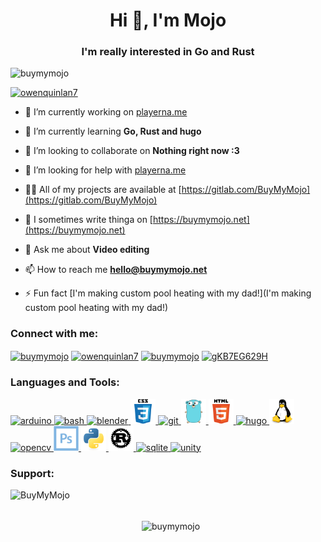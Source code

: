 <h1 align="center">Hi 👋, I'm Mojo</h1>
<h3 align="center">I'm really interested in Go and Rust</h3>

<p align="left"> <img src="https://komarev.com/ghpvc/?username=buymymojo&label=Profile%20views&color=0e75b6&style=flat" alt="buymymojo" /> </p>

<p align="left"> <a href="https://twitter.com/owenquinlan7" target="blank"><img src="https://img.shields.io/twitter/follow/owenquinlan7?logo=twitter&style=for-the-badge" alt="owenquinlan7" /></a> </p>

- 🔭 I’m currently working on [playerna.me](https://playerna.me/)

- 🌱 I’m currently learning **Go, Rust and hugo**

- 👯 I’m looking to collaborate on **Nothing right now :3**

- 🤝 I’m looking for help with [playerna.me](https://github.com/BuyMyMojo/playerna.me)

- 👨‍💻 All of my projects are available at [https://gitlab.com/BuyMyMojo](https://gitlab.com/BuyMyMojo)

- 📝 I sometimes write thinga on [https://buymymojo.net](https://buymymojo.net)

- 💬 Ask me about **Video editing**

- 📫 How to reach me **hello@buymymojo.net**

- ⚡ Fun fact [I'm making custom pool heating with my dad!](I'm making custom pool heating with my dad!)

<h3 align="left">Connect with me:</h3>
<p align="left">
<a href="https://dev.to/buymymojo" target="blank"><img align="center" src="https://raw.githubusercontent.com/rahuldkjain/github-profile-readme-generator/master/src/images/icons/Social/devto.svg" alt="buymymojo" height="30" width="40" /></a>
<a href="https://twitter.com/owenquinlan7" target="blank"><img align="center" src="https://raw.githubusercontent.com/rahuldkjain/github-profile-readme-generator/master/src/images/icons/Social/twitter.svg" alt="owenquinlan7" height="30" width="40" /></a>
<a href="https://www.youtube.com/c/buymymojo" target="blank"><img align="center" src="https://raw.githubusercontent.com/rahuldkjain/github-profile-readme-generator/master/src/images/icons/Social/youtube.svg" alt="buymymojo" height="30" width="40" /></a>
<a href="https://discord.gg/gKB7EG629H" target="blank"><img align="center" src="https://raw.githubusercontent.com/rahuldkjain/github-profile-readme-generator/master/src/images/icons/Social/discord.svg" alt="gKB7EG629H" height="30" width="40" /></a>
</p>

<h3 align="left">Languages and Tools:</h3>
<p align="left"> <a href="https://www.arduino.cc/" target="_blank" rel="noreferrer"> <img src="https://cdn.worldvectorlogo.com/logos/arduino-1.svg" alt="arduino" width="40" height="40"/> </a> <a href="https://www.gnu.org/software/bash/" target="_blank" rel="noreferrer"> <img src="https://www.vectorlogo.zone/logos/gnu_bash/gnu_bash-icon.svg" alt="bash" width="40" height="40"/> </a> <a href="https://www.blender.org/" target="_blank" rel="noreferrer"> <img src="https://download.blender.org/branding/community/blender_community_badge_white.svg" alt="blender" width="40" height="40"/> </a> <a href="https://www.w3schools.com/css/" target="_blank" rel="noreferrer"> <img src="https://raw.githubusercontent.com/devicons/devicon/master/icons/css3/css3-original-wordmark.svg" alt="css3" width="40" height="40"/> </a> <a href="https://git-scm.com/" target="_blank" rel="noreferrer"> <img src="https://www.vectorlogo.zone/logos/git-scm/git-scm-icon.svg" alt="git" width="40" height="40"/> </a> <a href="https://golang.org" target="_blank" rel="noreferrer"> <img src="https://raw.githubusercontent.com/devicons/devicon/master/icons/go/go-original.svg" alt="go" width="40" height="40"/> </a> <a href="https://www.w3.org/html/" target="_blank" rel="noreferrer"> <img src="https://raw.githubusercontent.com/devicons/devicon/master/icons/html5/html5-original-wordmark.svg" alt="html5" width="40" height="40"/> </a> <a href="https://gohugo.io/" target="_blank" rel="noreferrer"> <img src="https://api.iconify.design/logos-hugo.svg" alt="hugo" width="40" height="40"/> </a> <a href="https://www.linux.org/" target="_blank" rel="noreferrer"> <img src="https://raw.githubusercontent.com/devicons/devicon/master/icons/linux/linux-original.svg" alt="linux" width="40" height="40"/> </a> <a href="https://opencv.org/" target="_blank" rel="noreferrer"> <img src="https://www.vectorlogo.zone/logos/opencv/opencv-icon.svg" alt="opencv" width="40" height="40"/> </a> <a href="https://www.photoshop.com/en" target="_blank" rel="noreferrer"> <img src="https://raw.githubusercontent.com/devicons/devicon/master/icons/photoshop/photoshop-line.svg" alt="photoshop" width="40" height="40"/> </a> <a href="https://www.python.org" target="_blank" rel="noreferrer"> <img src="https://raw.githubusercontent.com/devicons/devicon/master/icons/python/python-original.svg" alt="python" width="40" height="40"/> </a> <a href="https://www.rust-lang.org" target="_blank" rel="noreferrer"> <img src="https://raw.githubusercontent.com/devicons/devicon/master/icons/rust/rust-plain.svg" alt="rust" width="40" height="40"/> </a> <a href="https://www.sqlite.org/" target="_blank" rel="noreferrer"> <img src="https://www.vectorlogo.zone/logos/sqlite/sqlite-icon.svg" alt="sqlite" width="40" height="40"/> </a> <a href="https://unity.com/" target="_blank" rel="noreferrer"> <img src="https://www.vectorlogo.zone/logos/unity3d/unity3d-icon.svg" alt="unity" width="40" height="40"/> </a> </p>

<h3 align="left">Support:</h3>
<p><a href="https://www.buymeacoffee.com/BuyMyMojo"> <img align="left" src="https://cdn.buymeacoffee.com/buttons/v2/default-yellow.png" height="50" width="210" alt="BuyMyMojo" /></a></p><br><br>

<p><img align="center" src="https://github-readme-stats.vercel.app/api/top-langs?username=buymymojo&show_icons=true&theme=dark&locale=en&layout=compact" alt="buymymojo" /></p>

